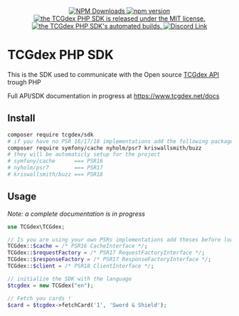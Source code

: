 <p align="center">
	<!--<a href="https://packagist.org/packages/tcgdex/sdk">
		<img src="https://img.shields.io/packagist/v/tcgdex/sdk?include_prereleases&style=flat-square" alt="Packagist Version">
	</a>-->
	<a href="https://packagist.org/packages/tcgdex/sdk">
		<img src="https://img.shields.io/packagist/dm/tcgdex/sdk?style=flat-square" alt="NPM Downloads">
	</a>
	<a href="https://app.codecov.io/gh/tcgdex/php-sdk/">
		<img src="https://img.shields.io/codecov/c/github/tcgdex/php-sdk?style=flat-square&token=MCENGBDCXN" alt="npm version">
	</a>
		<a href="https://github.com/tcgdex/php-sdk/blob/master/LICENSE.md">
		<img src="https://img.shields.io/github/license/tcgdex/php-sdk?style=flat-square" alt="the TCGdex PHP SDK is released under the MIT license." />
	</a>
	<a href="https://github.com/tcgdex/php-sdk/actions/workflows/build-test.yml">
		<img src="https://img.shields.io/github/workflow/status/tcgdex/php-sdk/Build%20&%20Test?style=flat-square" alt="the TCGdex PHP SDK's automated builds." />
	</a>
	<a href="https://discord.gg/NehYTAhsZE">
		<img src="https://img.shields.io/discord/857231041261076491?color=%235865F2&label=Discord&style=flat-square" alt="Discord Link">
	</a>
</p>

# TCGdex PHP SDK

This is the SDK used to communicate with the Open source [TCGdex API](https://www.github.com/tcgdex/cards-database) trough PHP

Full API/SDK documentation in progress at https://www.tcgdex.net/docs

## Install

```bash
composer require tcgdex/sdk
# if you have no PSR 16/17/18 implementations add the following packages
composer require symfony/cache nyholm/psr7 kriswallsmith/buzz
# they will be automaticly setup for the project
# symfony/cache      === PSR16
# nyholm/psr7        === PSR17
# kriswallsmith/buzz === PSR18
```

## Usage

_Note: a complete documentation is in progress_

```php
use TCGdex\TCGdex;

// Is you are using your own PSRs implementations add theses before loading the class
TCGdex::$cache = /* PSR16 CacheInterface */;
TCGdex::$requestFactory = /* PSR17 RequestFactoryInterface */;
TCGdex::$responseFactory = /* PSR17 ResponseFactoryInterface */;
TCGdex::$client = /* PSR18 ClientInterface */;

// initialize the SDK with the language
$tcgdex = new TCGdex("en");

// Fetch you cards !
$card = $tcgdex->fetchCard('1', 'Sword & Shield');
```
